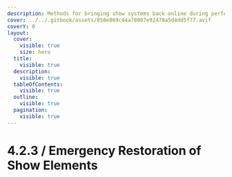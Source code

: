 ```yaml
---
description: Methods for bringing show systems back online during performances
cover: ../../.gitbook/assets/858e869c44a78087e92478a5d4dd5f77.avif
coverY: 0
layout:
  cover:
    visible: true
    size: hero
  title:
    visible: true
  description:
    visible: true
  tableOfContents:
    visible: true
  outline:
    visible: true
  pagination:
    visible: true
---
```


# 4.2.3 / Emergency Restoration of Show Elements

